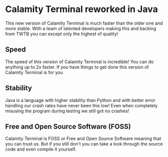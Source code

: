 # Calamity Terminal reworked in Java

This new version of Calamity Terminal is much faster than the older one and more stable. With a team of talented developers making this and backing from TWTB you can except only the highest of quality!

## Speed

The speed of this version of Calamity Terminal is incredible! You can do anything up to 2x faster. If you have things to get done this version of Calamity Terminal is for you

## Stability

Java is a language with higher stability than Python and with better error handling our crash rates have never been this low! Even when completely misusing the program during testing we still got no crashes!

## Free and Open Source Software (FOSS)

Calamity Terminal is FOSS or Free and Open Source Software meaning that you can trust us. But if you still don't you can take a look through the source code and even compile it yourself.
